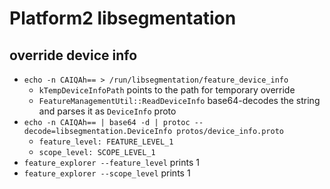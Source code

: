 Platform2 libsegmentation
=========================

## override device info

- `echo -n CAIQAh== > /run/libsegmentation/feature_device_info`
  - `kTempDeviceInfoPath` points to the path for temporary override
  - `FeatureManagementUtil::ReadDeviceInfo` base64-decodes the string and
    parses it as `DeviceInfo` proto
- `echo -n CAIQAh== | base64 -d | protoc --decode=libsegmentation.DeviceInfo protos/device_info.proto`
  - `feature_level: FEATURE_LEVEL_1`
  - `scope_level: SCOPE_LEVEL_1`
- `feature_explorer --feature_level` prints 1
- `feature_explorer --scope_level` prints 1
